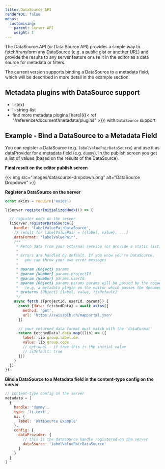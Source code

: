 ```yaml
---
title: DataSource API
renderTOC: false
menus:
  customising:
    parent: Server API
    weight: 1
---
```


The DataSource API (or Data Source API) provides a simple way to fetch/transform any DataSource (e.g. a public gist or another URL) and provide the results to any server feature or use it in the editor as a data source for metadata or filters.

The current version supports binding a DataSource to a metadata field, which will be described in more detail in the example section.

## Metadata plugins with DataSource support
- li-text
- li-string-list
- find more metadata plugins [here]({{< ref "/reference/document/metadata/plugins" >}}) with `DataSource` support

## Example - Bind a DataSource to a Metadata Field

You can register a DataSource (e.g. `labelValuePairDataSource`) and use it as dataProvider for a metadata field (e.g. `dummy`). In the publish screen you get a list of values (based on the results of the DataSource).

**Final result on the editor publish screen**

{{< img src="images/datasource-dropdown.png" alt="DataSource Dropdown" >}}

**Register a DataSource on the server**

```js
const axios = require('axios')

liServer.registerInitializedHook(() => {

  // register code on the server
  liServer.registerDataSource({
    handle: 'labelValuePairDataSource',
    // result for labelValuePair = [{label, value}, ...]
    dataFormat: 'labelValuePair',
    /**
     * Fetch data from your external service (or provide a static list)
     *
     * Errors are handled by default. If you know you're DataSource,
     *   you can throw your own error messages
     *
     * @param {Object} params
     * @param {Number} params.projectId
     * @param {Number} params.userId
     * @param {Object} params.params params will be passed by the requester
     *   (e.g. a metadata plugin on the editor which passes the documentId)
     * @returns {Object} {label, value, ?isDefault}
     */
    async fetch ({projectId, userId, params}) {
      const {data: fetchedData} = await axios({
        method: 'get',
        url: 'https://swissbib.ch/mapportal.json'
      })

      // your returned data format must match with the 'dataFormat'
      return fetchedData?.data.map((lib) => ({
        label: lib.group.label.de,
        value: lib.group.code
        // optional - if true this is the initial value
        // isDefault: true
      }))
    }
  })
})
```

**Bind a DataSource to a Metadata field in the content-type config on the server**

```js
// content-type config on the server
metadata = [
  {
    handle: 'dummy',
    type: 'li-text',
    ui: {
      label: 'DataSource Example'
    },
    config: {
      dataProvider: {
        // this is the dataSource handle registered on the server
        dataSource: 'labelValuePairDataSource'
      }
    }
  }
]
```
